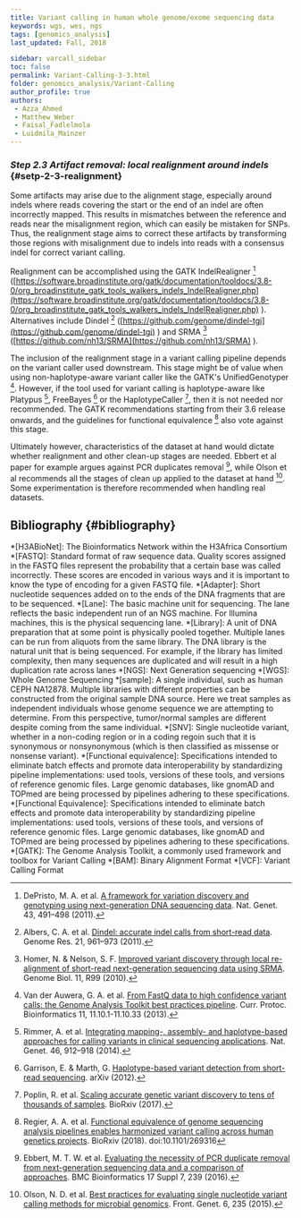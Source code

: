 ```yaml
---
title: Variant calling in human whole genome/exome sequencing data
keywords: wgs, wes, ngs
tags: [genomics_analysis]
last_updated: Fall, 2018

sidebar: varcall_sidebar
toc: false
permalink: Variant-Calling-3-3.html
folder: genomics_analysis/Variant-Calling
author_profile: true
authors:
 - Azza_Ahmed
 - Matthew_Weber
 - Faisal_Fadlelmola
 - Luidmila_Mainzer
---
```

### _Step 2.3 Artifact removal: local realignment around indels_ {#setp-2-3-realignment}

Some artifacts may arise due to the alignment stage, especially around indels where reads covering the start or the end of an indel are often incorrectly mapped. This results in mismatches between the reference and reads near the misalignment region, which can easily be mistaken for SNPs. Thus, the realignment stage aims to correct these artifacts by transforming those regions with misalignment due to indels into reads with a consensus indel for correct variant calling.

Realignment can be accomplished using the GATK IndelRealigner [^33] ([https://software.broadinstitute.org/gatk/documentation/tooldocs/3.8-0/org_broadinstitute_gatk_tools_walkers_indels_IndelRealigner.php](https://software.broadinstitute.org/gatk/documentation/tooldocs/3.8-0/org_broadinstitute_gatk_tools_walkers_indels_IndelRealigner.php) ). Alternatives include Dindel [^34] ([https://github.com/genome/dindel-tgi](https://github.com/genome/dindel-tgi) ) and SRMA [^35] ([https://github.com/nh13/SRMA](https://github.com/nh13/SRMA) ). 

The inclusion of the realignment stage in a variant calling pipeline depends on the variant caller used downstream. This stage might be of value when using non-haplotype-aware variant caller like the GATK's UnifiedGenotyper  [^36]. However, if the tool used for variant calling is haplotype-aware like Platypus [^37], FreeBayes [^38] or the HaplotypeCaller [^39], then it is not needed nor recommended. The GATK recommendations starting from their 3.6 release onwards, and the guidelines for functional equivalence [^9] also vote against this stage.

Ultimately however, characteristics of the dataset at hand would dictate whether realignment and other clean-up stages are needed. Ebbert et al paper for example argues against PCR duplicates removal [^40], while Olson et al recommends all the stages of clean up applied to the dataset at hand [^41]. Some experimentation is therefore recommended when handling real datasets.


## Bibliography {#bibliography}


[^1]: Heldenbrand, J. R. et al. [Performance benchmarking of GATK3.8 and GATK4](https://www.biorxiv.org/content/10.1101/348565v1). BioRxiv (2018). doi:10.1101/348565

[^2]: Laurie, S. et al. [From Wet-Lab to Variations: Concordance and Speed of Bioinformatics Pipelines for Whole Genome and Whole Exome Sequencing](https://onlinelibrary.wiley.com/doi/full/10.1002/humu.23114). Hum. Mutat. 37, 1263–1271 (2016).

[^3]: Hwang, S., Kim, E., Lee, I. & Marcotte, E. M. [Systematic comparison of variant calling pipelines using gold standard personal exome variants](https://www.nature.com/articles/srep17875). Sci. Rep. 5, 17875 (2015).

[^4]: GATK Dictionary. at <https://software.broadinstitute.org/gatk/documentation/topic?name=dictionary>

[^5]: Myllykangas, S., Buenrostro, J. & Ji, H. P. Overview of sequencing technology platforms. InBioinformatics for High Throughput Sequencing 11–25 (Springer New York, 2012). doi:10.1007/978-1-4614-0782-9_2

[^6]: Schiemer, J. Illumina TruSeq DNA Adapters De-Mystifie available from <http://tucf-genomics.tufts.edu/documents/protocols/TUCF_Understanding_Illumina_TruSeq_Adapters.pdf> .

[^7]: Goodwin, S., McPherson, J. D. & McCombie, W. R. [Coming of age: ten years of next-generation sequencing technologies](https://www.nature.com/articles/nrg.2016.49). Nat. Rev. Genet. 17, 333–351 (2016).

[^8]: Head, S. R. et al. [Library construction for next-generation sequencing: overviews and challenges](https://www.future-science.com/doi/10.2144/000114133). BioTechniques 56, 61–4, 66, 68, passim (2014).

[^9]: Regier, A. A. et al. [Functional equivalence of genome sequencing analysis pipelines enables harmonized variant calling across human genetics projects](https://www.nature.com/articles/s41467-018-06159-4). BioRxiv (2018). doi:10.1101/269316

[^10]: broadinstitute/gatk: Official code repository for GATK versions 4 and up. at <https://github.com/broadinstitute/gatk>

[^11]: Pabinger, S. et al. [A survey of tools for variant analysis of next-generation genome sequencing data](https://academic.oup.com/bib/article/15/2/256/210976). Brief. Bioinformatics 15, 256–278 (2014).

[^12]: Nielsen, R., Paul, J. S., Albrechtsen, A. & Song, Y. S. [Genotype and SNP calling from next-generation sequencing data](https://www.nature.com/articles/nrg2986). Nat. Rev. Genet. 12, 443–451 (2011).

[^13]: Cock, P. J. A., Fields, C. J., Goto, N., Heuer, M. L. & Rice, P. M. [The Sanger FASTQ file format for sequences with quality scores, and the Solexa/Illumina FASTQ variants](https://academic.oup.com/nar/article/38/6/1767/3112533). Nucleic Acids Res. 38, 1767–1771 (2010).

[^14]: Bolger, A. M., Lohse, M. & Usadel, B. [Trimmomatic: a flexible trimmer for Illumina sequence data](https://academic.oup.com/bioinformatics/article/30/15/2114/2390096). Bioinformatics 30, 2114–2120 (2014).

[^15]: Dodt, M., Roehr, J. T., Ahmed, R. & Dieterich, C. [FLEXBAR-Flexible Barcode and Adapter Processing for Next-Generation Sequencing Platforms](https://www.mdpi.com/2079-7737/1/3/895). Biology (Basel) 1, 895–905 (2012).


[^16]: Tools to remove adapter sequences from next-generation sequencing data, Genomics Gateway. at <http://bioscholar.com/genomics/tools-remove-adapter-sequences-next-generation-sequencing-data/>

[^17]: Adapter trimming software tools, WGS analysis - OMICtools. at <https://omictools.com/adapter-trimming-category>

[^18]: Del Fabbro, C., Scalabrin, S., Morgante, M. & Giorgi, F. M. [An extensive evaluation of read trimming effects on Illumina NGS data analysis](https://journals.plos.org/plosone/article?id=10.1371/journal.pone.0085024). PLoS ONE 8, e85024 (2013).

[^19]: Babraham Bioinformatics - FastQC A Quality Control tool for High Throughput Sequence Data. at <http://www.bioinformatics.babraham.ac.uk/projects/fastqc/>

[^20]: Schmieder, R. & Edwards, R. [Quality control and preprocessing of metagenomic datasets](https://academic.oup.com/bioinformatics/article/27/6/863/236283). Bioinformatics 27, 863–864 (2011).

[^21]: Cox, M. P., Peterson, D. A. & Biggs, P. J. [SolexaQA: At-a-glance quality assessment of Illumina second-generation sequencing data](https://bmcbioinformatics.biomedcentral.com/articles/10.1186/1471-2105-11-485). BMC Bioinformatics 11, 485 (2010).

[^22]: GATK Doc Article #1213. at <https://software.broadinstitute.org/gatk/documentation/article.php?id=1213>

[^23]: Li, H. [Aligning sequence reads, clone sequences and assembly contigs with BWA-MEM](https://arxiv.org/abs/1303.3997). (2013).

[^24]: Langmead, B. & Salzberg, S. L. [Fast gapped-read alignment with Bowtie 2](https://www.nature.com/articles/nmeth.1923). Nat. Methods 9, 357–359 (2012).

[^25]: Li, H. & Homer, N. [A survey of sequence alignment algorithms for next-generation sequencing](https://genomebiology.biomedcentral.com/articles/10.1186/gb-2010-11-10-r99). Brief. Bioinformatics 11, 473–483 (2010).

[^26]: Thankaswamy-Kosalai, S., Sen, P. & Nookaew, I. [Evaluation and assessment of read-mapping by multiple next-generation sequencing aligners based on genome-wide characteristics](https://www.ncbi.nlm.nih.gov/pubmed/28286147). Genomics 109, 186–191 (2017).

[^27]: Li, H. et al. [The Sequence Alignment/Map format and SAMtools](https://academic.oup.com/bioinformatics/article/25/16/2078/204688). Bioinformatics 25, 2078–2079 (2009).

[^28]: How PCR duplicates arise in next-generation sequencing. at <http://www.cureffi.org/2012/12/11/how-pcr-duplicates-arise-in-next-generation-sequencing/>

[^29]: Faust, G. G. & Hall, I. M. [SAMBLASTER: fast duplicate marking and structural variant read extraction](https://academic.oup.com/bioinformatics/article/30/17/2503/2748175). Bioinformatics 30, 2503–2505 (2014).

[^30]: Tarasov, A., Vilella, A. J., Cuppen, E., Nijman, I. J. & Prins, P. [Sambamba: fast processing of NGS alignment formats](https://academic.oup.com/bioinformatics/article/31/12/2032/214758). Bioinformatics 31, 2032–2034 (2015).

[^31]: NOVOCRAFT TECHNOLOGIES SDN BHD. Novocraft. NOVOCRAFT TECHNOLOGIES SDN BHD at <http://www.novocraft.com/>

[^32]: Picard Tools - By Broad Institute. at <https://broadinstitute.github.io/picard/>

[^33]: DePristo, M. A. et al. [A framework for variation discovery and genotyping using next-generation DNA sequencing data](https://www.nature.com/articles/ng.806). Nat. Genet. 43, 491–498 (2011).

[^34]: Albers, C. A. et al. [Dindel: accurate indel calls from short-read data](https://genome.cshlp.org/content/21/6/961.long). Genome Res. 21, 961–973 (2011).

[^35]: Homer, N. & Nelson, S. F. [Improved variant discovery through local re-alignment of short-read next-generation sequencing data using SRMA](https://academic.oup.com/bioinformatics/article/31/12/2032/214758). Genome Biol. 11, R99 (2010).

[^36]: Van der Auwera, G. A. et al. [From FastQ data to high confidence variant calls: the Genome Analysis Toolkit best practices pipeline](https://currentprotocols.onlinelibrary.wiley.com/doi/abs/10.1002/0471250953.bi1110s43). Curr. Protoc. Bioinformatics 11, 11.10.1-11.10.33 (2013).

[^37]: Rimmer, A. et al. [Integrating mapping-, assembly- and haplotype-based approaches for calling variants in clinical sequencing applications](https://www.nature.com/articles/ng.3036). Nat. Genet. 46, 912–918 (2014).

[^38]: Garrison, E. & Marth, G. [Haplotype-based variant detection from short-read sequencing](https://arxiv.org/abs/1207.3907). arXiv (2012).

[^39]: Poplin, R. et al. [Scaling accurate genetic variant discovery to tens of thousands of samples](https://www.biorxiv.org/content/10.1101/201178v3). BioRxiv (2017). 

[^40]: Ebbert, M. T. W. et al. [Evaluating the necessity of PCR duplicate removal from next-generation sequencing data and a comparison of approaches](https://bmcbioinformatics.biomedcentral.com/articles/10.1186/s12859-016-1097-3). BMC Bioinformatics 17 Suppl 7, 239 (2016).

[^41]: Olson, N. D. et al. [Best practices for evaluating single nucleotide variant calling methods for microbial genomics](https://www.ncbi.nlm.nih.gov/pmc/articles/PMC4493402/). Front. Genet. 6, 235 (2015).

[^42]: Cabanski, C. R. et al. [ReQON: a Bioconductor package for recalibrating quality scores from next-generation sequencing data](https://bmcbioinformatics.biomedcentral.com/articles/10.1186/1471-2105-13-221). BMC Bioinformatics 13, 221 (2012).

[^43]: Bansal, V. [A statistical method for the detection of variants from next-generation resequencing of DNA pools](https://academic.oup.com/bioinformatics/article/26/12/i318/285976). Bioinformatics 26, i318-24 (2010).

[^44]: Cibulskis, K. et al. [Sensitive detection of somatic point mutations in impure and heterogeneous cancer samples](https://www.nature.com/articles/nbt.2514). Nat. Biotechnol. 31, 213–219 (2013).

[^45]: Danecek, P. et al. [The variant call format and VCFtools](https://academic.oup.com/bioinformatics/article/27/15/2156/402296). Bioinformatics 27, 2156–2158 (2011).

[^46]: Li, H. [Toward better understanding of artifacts in variant calling from high-coverage samples](https://academic.oup.com/bioinformatics/article/30/20/2843/2422145). Bioinformatics 30, 2843–2851 (2014).

[^47]: hail-is/hail: Scalable genomic data analysis. at <https://github.com/hail-is/hail>

[^48]: Paila, U., Chapman, B. A., Kirchner, R. & Quinlan, A. R. [GEMINI: integrative exploration of genetic variation and genome annotations](https://journals.plos.org/ploscompbiol/article?id=10.1371/journal.pcbi.1003153). PLoS Comput. Biol. 9, e1003153 (2013).

[^49]: Peng, G. et al. [Rare variant detection using family-based sequencing analysis](https://www.pnas.org/content/110/10/3985). Proc Natl Acad Sci USA 110, 3985–3990 (2013).

[^50]: Boyle, A. P. et al. [Annotation of functional variation in personal genomes using RegulomeDB](https://genome.cshlp.org/content/22/9/1790.long). Genome Res. 22, 1790–1797 (2012).

[^51]: What's in the resource bundle and how can I get it? — GATK-Forum. at <https://gatkforums.broadinstitute.org/gatk/discussion/1213/whats-in-the-resource-bundle-and-how-can-i-get-it>

[^52]: Afgan, E. et al. [The Galaxy platform for accessible, reproducible and collaborative biomedical analyses: 2018 update](https://academic.oup.com/nar/article/46/W1/W537/5001157). Nucleic Acids Res. 46, W537–W544 (2018).

[^53]: Stephens, Z. D. et al. [Simulating Next-Generation Sequencing Datasets from Empirical Mutation and Sequencing Models](https://journals.plos.org/plosone/article?id=10.1371/journal.pone.0167047). PLoS ONE 11, e0167047 (2016).



[//]: <> (These are common abbreviations in the page.)
*[H3ABioNet]: The Bioinformatics Network within the H3Africa Consortium
*[FASTQ]: Standard format of raw sequence data. Quality scores assigned in the FASTQ files represent the probability that a certain base was called incorrectly. These scores are encoded in various ways and it is important to know the type of encoding for a given FASTQ file.
*[Adapter]: Short nucleotide sequences added on to the ends of the DNA fragments that are to be sequenced.
*[Lane]: The basic machine unit for sequencing. The lane reflects the basic independent run of an NGS machine. For Illumina machines, this is the physical sequencing lane.
*[Library]: A unit of DNA preparation that at some point is physically pooled together.  Multiple lanes can be run from aliquots from the same library. The DNA library is the natural unit that is being sequenced. For example, if the library has limited complexity, then many sequences are duplicated and will result in a high duplication rate across lanes
*[NGS]: Next Generation sequencing
*[WGS]: Whole Genome Sequencing
*[sample]: A single individual, such as human CEPH NA12878. Multiple libraries with different properties can be constructed from the original sample DNA source. Here we treat samples as independent individuals whose genome sequence we are attempting to determine. From this perspective, tumor/normal samples are different despite coming from the same individual.
*[SNV]: Single nucleotide variant, whether in a non-coding region or in a coding regoin such that it is synonymous or nonsynonymous (which is then classified as missense or nonsense variant).
*[Functional equivalence]:  Specifications intended to eliminate batch effects and promote data interoperability by standardizing pipeline implementations: used tools, versions of these tools, and versions of reference genomic files. Large genomic databases, like gnomAD and TOPmed are being processed by pipelines adhering to these specifications.
*[Functional Equivalence]:  Specifications intended to eliminate batch effects and promote data interoperability by standardizing pipeline implementations: used tools, versions of these tools, and versions of reference genomic files. Large genomic databases, like gnomAD and TOPmed are being processed by pipelines adhering to these specifications.
*[GATK]: The Genome Analysis Toolkit, a commonly used framework and toolbox for Variant Calling
*[BAM]: Binary Alignment Format
*[VCF]: Variant Calling Format
